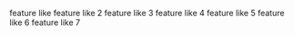 feature like
feature like 2
feature like  3 
feature like  4 
feature like  5 
feature like  6 
feature like  7 